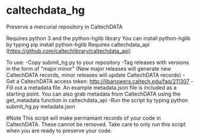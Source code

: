 # caltechdata_hg
Preserve a mercurial repository in CaltechDATA

Requires python 3 and the python-hglib library
You can install python-hglib by typing pip install python-hglib
Requires caltechdata_api (https://github.com/caltechlibrary/caltechdata_api)

To use:
    -Copy submit_hg.py to your repository
    -Tag releases with versions in the form of "major.minor"
     (New major releases will generate new CaltechDATA records, minor releases
      will update CaltechDATA records)
    -Get a CaltechDATA access token: http://libanswers.caltech.edu/faq/211307
    -Fill out a metadata file.  An example metadata.json file is included as a
    starting point.  You can also grab metadata from CaltechDATA using the
    get_metadata function in caltechdata_api
    -Run the script by typing python submit_hg.py metadata.json

#Note
This script will make permamant records of your code in CaltechDATA.  These
cannot be removed.  Take care to only run this script when you are ready to
preserve your code.
